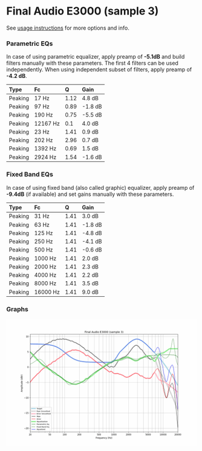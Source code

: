 # Final Audio E3000 (sample 3)
See [usage instructions](https://github.com/jaakkopasanen/AutoEq#usage) for more options and info.

### Parametric EQs
In case of using parametric equalizer, apply preamp of **-5.1dB** and build filters manually
with these parameters. The first 4 filters can be used independently.
When using independent subset of filters, apply preamp of **-4.2 dB**.

| Type    | Fc       |    Q | Gain    |
|:--------|:---------|:-----|:--------|
| Peaking | 17 Hz    | 1.12 | 4.8 dB  |
| Peaking | 97 Hz    | 0.89 | -1.8 dB |
| Peaking | 190 Hz   | 0.75 | -5.5 dB |
| Peaking | 12167 Hz | 0.1  | 4.0 dB  |
| Peaking | 23 Hz    | 1.41 | 0.9 dB  |
| Peaking | 202 Hz   | 2.96 | 0.7 dB  |
| Peaking | 1392 Hz  | 0.69 | 1.5 dB  |
| Peaking | 2924 Hz  | 1.54 | -1.6 dB |

### Fixed Band EQs
In case of using fixed band (also called graphic) equalizer, apply preamp of **-9.4dB**
(if available) and set gains manually with these parameters.

| Type    | Fc       |    Q | Gain    |
|:--------|:---------|:-----|:--------|
| Peaking | 31 Hz    | 1.41 | 3.0 dB  |
| Peaking | 63 Hz    | 1.41 | -1.8 dB |
| Peaking | 125 Hz   | 1.41 | -4.8 dB |
| Peaking | 250 Hz   | 1.41 | -4.1 dB |
| Peaking | 500 Hz   | 1.41 | -0.6 dB |
| Peaking | 1000 Hz  | 1.41 | 2.0 dB  |
| Peaking | 2000 Hz  | 1.41 | 2.3 dB  |
| Peaking | 4000 Hz  | 1.41 | 2.2 dB  |
| Peaking | 8000 Hz  | 1.41 | 3.5 dB  |
| Peaking | 16000 Hz | 1.41 | 9.0 dB  |

### Graphs
![](./Final%20Audio%20E3000%20(sample%203).png)